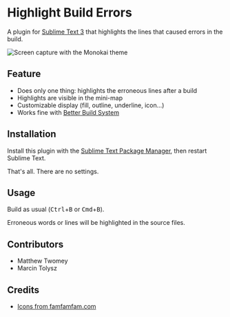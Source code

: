 Highlight Build Errors
======================

A plugin for [Sublime Text 3](http://www.sublimetext.com/) that highlights the lines that caused errors in the build.

![Screen capture with the Monokai theme](http://i.imgur.com/nj4WGFF.png)

## Feature

* Does only one thing: highlights the erroneous lines after a build
* Highlights are visible in the mini-map
* Customizable display (fill, outline, underline, icon...)
* Works fine with [Better Build System](https://sublime.wbond.net/packages/Better%20Build%20System)

## Installation

Install this plugin with the [Sublime Text Package Manager](https://sublime.wbond.net/), then restart Sublime Text.

That's all. There are no settings.

## Usage

Build as usual (<kbd>Ctrl</kbd>+<kbd>B</kbd> or <kbd>Cmd</kbd>+<kbd>B</kbd>).

Erroneous words or lines will be highlighted in the source files.

## Contributors

* Matthew Twomey
* Marcin Tolysz

## Credits

* [Icons from famfamfam.com](http://www.famfamfam.com/lab/icons/silk/)
